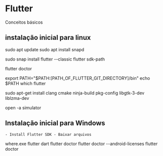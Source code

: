 # Flutter
Conceitos básicos

## instalação inicial para linux

sudo apt update
sudo apt install snapd

sudo snap install flutter --classic
flutter sdk-path

flutter doctor

export PATH="$PATH:[PATH_OF_FLUTTER_GIT_DIRECTORY]/bin"
echo $PATH
which flutter

sudo apt-get install clang cmake ninja-build pkg-config libgtk-3-dev liblzma-dev

open -a simulator

## Instalação inicial para Windows

    - Install Flutter SDK - Baixar arquivos
where.exe flutter dart
flutter doctor
flutter doctor --android-licenses
flutter doctor
